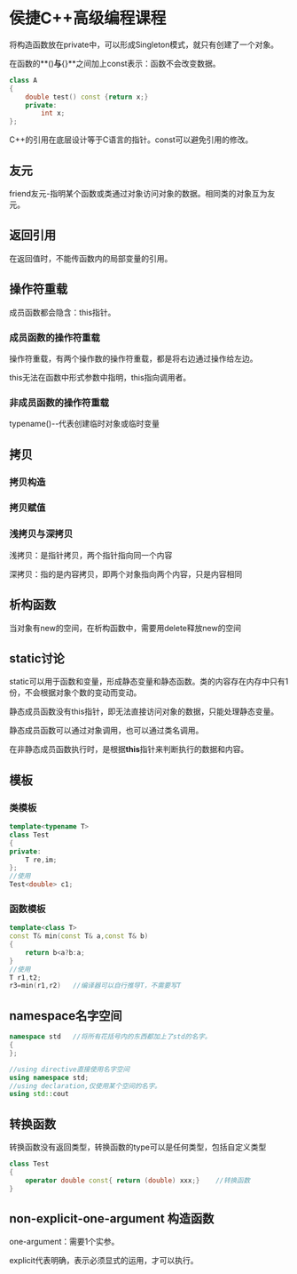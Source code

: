 # 侯捷C++高级编程课程

将构造函数放在private中，可以形成Singleton模式，就只有创建了一个对象。

在函数的**()**与**{}**之间加上const表示：函数不会改变数据。

```C++
class A
{
	double test() const {return x;}
	private:
		int x;
};
```

C++的引用在底层设计等于C语言的指针。const可以避免引用的修改。

## 友元

friend友元-指明某个函数或类通过对象访问对象的数据。相同类的对象互为友元。

## 返回引用

在返回值时，不能传函数内的局部变量的引用。

## 操作符重载

成员函数都会隐含：this指针。

### 成员函数的操作符重载

操作符重载，有两个操作数的操作符重载，都是将右边通过操作给左边。

this无法在函数中形式参数中指明，this指向调用者。

### 非成员函数的操作符重载

typename()--代表创建临时对象或临时变量

## 拷贝

### 拷贝构造

### 拷贝赋值

### 浅拷贝与深拷贝

浅拷贝：是指针拷贝，两个指针指向同一个内容

深拷贝：指的是内容拷贝，即两个对象指向两个内容，只是内容相同

## 析构函数

当对象有new的空间，在析构函数中，需要用delete释放new的空间





## static讨论

static可以用于函数和变量，形成静态变量和静态函数。类的内容存在内存中只有1份，不会根据对象个数的变动而变动。

静态成员函数没有this指针，即无法直接访问对象的数据，只能处理静态变量。

静态成员函数可以通过对象调用，也可以通过类名调用。

在非静态成员函数执行时，是根据**this**指针来判断执行的数据和内容。

## 模板

### 类模板

```c++
template<typename T>
class Test
{
private:
	T re,im;
};
//使用
Test<double> c1;
```

### 函数模板

```c++
template<class T>
const T& min(const T& a,const T& b)
{
    return b<a?b:a;
}
//使用
T r1,t2;
r3=min(r1,r2)	//编译器可以自行推导T，不需要写T
```

## namespace名字空间

```c++
namespace std	//将所有花括号内的东西都加上了std的名字。
{
};

//using directive直接使用名字空间
using namespace std;
//using declaration,仅使用某个空间的名字。
using std::cout
```





## 转换函数

转换函数没有返回类型，转换函数的type可以是任何类型，包括自定义类型

````c++
class Test
{
	operator double const{ return (double) xxx;}	//转换函数
}
````

## non-explicit-one-argument 构造函数

one-argument：需要1个实参。

explicit代表明确，表示必须显式的运用，才可以执行。
